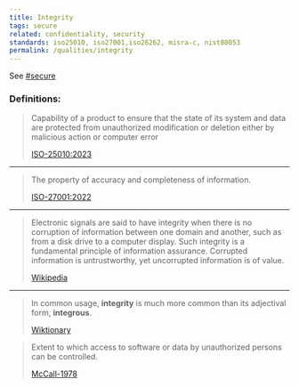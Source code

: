 ```yaml
---
title: Integrity
tags: secure
related: confidentiality, security
standards: iso25010, iso27001,iso26262, misra-c, nist80053
permalink: /qualities/integrity
---
```


See [#secure](/tag-secure)

### Definitions:


>Capability of a product to ensure that the state of its system and data are protected from unauthorized modification or deletion either by malicious action or computer error
>
>[ISO-25010:2023](/references/#iso-25010-2023)

<hr class="with-no-margin"/>

>The property of accuracy and completeness of information.
>
>[ISO-27001:2022](https://www.iso.org/standard/27001)

<hr class="with-no-margin"/>


>Electronic signals are said to have integrity when there is no corruption of information between one domain and another, such as from a disk drive to a computer display. 
>Such integrity is a fundamental principle of information assurance. 
>Corrupted information is untrustworthy, yet uncorrupted information is of value. 
>
>[Wikipedia](https://en.wikipedia.org/wiki/Integrity#In_other_disciplines)

<hr class="with-no-margin"/>

>In common usage, **integrity** is much more common than its adjectival form, **integrous**.
>
>[Wiktionary](https://en.wiktionary.org/wiki/integrous)

> Extent to which access to software or data by unauthorized persons can be controlled.
>
> [McCall-1978](/references/#mccall)
